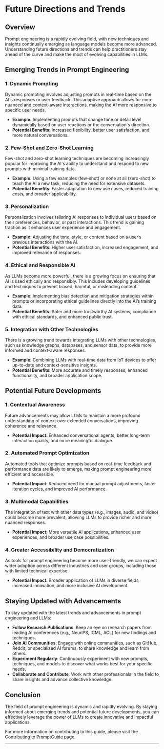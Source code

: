 # Future Directions and Trends

## Overview

Prompt engineering is a rapidly evolving field, with new techniques and insights continually emerging as language models become more advanced. Understanding future directions and trends can help practitioners stay ahead of the curve and make the most of evolving capabilities in LLMs.

## Emerging Trends in Prompt Engineering

### 1. **Dynamic Prompting**

Dynamic prompting involves adjusting prompts in real-time based on the AI's responses or user feedback. This adaptive approach allows for more nuanced and context-aware interactions, making the AI more responsive to specific user needs.

-   **Example**: Implementing prompts that change tone or detail level dynamically based on user reactions or the conversation's direction.
-   **Potential Benefits**: Increased flexibility, better user satisfaction, and more natural conversations.

### 2. **Few-Shot and Zero-Shot Learning**

Few-shot and zero-shot learning techniques are becoming increasingly popular for improving the AI's ability to understand and respond to new prompts with minimal training data.

-   **Example**: Using a few examples (few-shot) or none at all (zero-shot) to teach the AI a new task, reducing the need for extensive datasets.
-   **Potential Benefits**: Faster adaptation to new use cases, reduced training costs, and broader applicability.

### 3. **Personalization**

Personalization involves tailoring AI responses to individual users based on their preferences, behavior, or past interactions. This trend is gaining traction as it enhances user experience and engagement.

-   **Example**: Adjusting the tone, style, or content based on a user’s previous interactions with the AI.
-   **Potential Benefits**: Higher user satisfaction, increased engagement, and improved relevance of responses.

### 4. **Ethical and Responsible AI**

As LLMs become more powerful, there is a growing focus on ensuring that AI is used ethically and responsibly. This includes developing guidelines and techniques to prevent biased, harmful, or misleading content.

-   **Example**: Implementing bias detection and mitigation strategies within prompts or incorporating ethical guidelines directly into the AI’s training data.
-   **Potential Benefits**: Safer and more trustworthy AI systems, compliance with ethical standards, and enhanced public trust.

### 5. **Integration with Other Technologies**

There is a growing trend towards integrating LLMs with other technologies, such as knowledge graphs, databases, and sensor data, to provide more informed and context-aware responses.

-   **Example**: Combining LLMs with real-time data from IoT devices to offer up-to-date and context-sensitive insights.
-   **Potential Benefits**: More accurate and timely responses, enhanced functionality, and broader application scope.

## Potential Future Developments

### 1. **Contextual Awareness**

Future advancements may allow LLMs to maintain a more profound understanding of context over extended conversations, improving coherence and relevance.

-   **Potential Impact**: Enhanced conversational agents, better long-term interaction quality, and more meaningful dialogue.

### 2. **Automated Prompt Optimization**

Automated tools that optimize prompts based on real-time feedback and performance data are likely to emerge, making prompt engineering more efficient and accessible.

-   **Potential Impact**: Reduced need for manual prompt adjustments, faster iteration cycles, and improved AI performance.

### 3. **Multimodal Capabilities**

The integration of text with other data types (e.g., images, audio, and video) could become more prevalent, allowing LLMs to provide richer and more nuanced responses.

-   **Potential Impact**: More versatile AI applications, enhanced user experiences, and broader use case possibilities.

### 4. **Greater Accessibility and Democratization**

As tools for prompt engineering become more user-friendly, we can expect wider adoption across different industries and user groups, including those with limited technical expertise.

-   **Potential Impact**: Broader application of LLMs in diverse fields, increased innovation, and more inclusive AI development.

## Staying Updated with Advancements

To stay updated with the latest trends and advancements in prompt engineering and LLMs:

-   **Follow Research Publications**: Keep an eye on research papers from leading AI conferences (e.g., NeurIPS, ICML, ACL) for new findings and techniques.
-   **Join AI Communities**: Engage with online communities, such as GitHub, Reddit, or specialized AI forums, to share knowledge and learn from others.
-   **Experiment Regularly**: Continuously experiment with new prompts, techniques, and models to discover what works best for your specific needs.
-   **Collaborate and Contribute**: Work with other professionals in the field to share insights and advance collective knowledge.

## Conclusion

The field of prompt engineering is dynamic and rapidly evolving. By staying informed about emerging trends and potential future developments, you can effectively leverage the power of LLMs to create innovative and impactful applications.

For more information on contributing to this guide, please visit the [Contributing to PromptGuide](../CONTRIBUTING.md) page.

---
